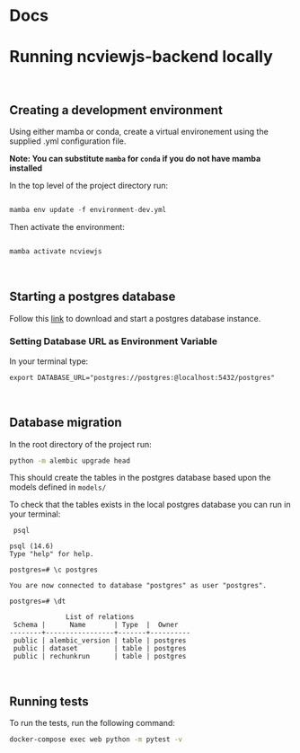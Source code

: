 # Docs

# Running ncviewjs-backend locally

&nbsp;

## Creating a development environment

Using either mamba or conda, create a virtual environement using the supplied .yml configuration file.

**Note: You can substitute `mamba` for `conda` if you do not have mamba installed**

In the top level of the project directory run:

```python

mamba env update -f environment-dev.yml

```

Then activate the environment:

```bash

mamba activate ncviewjs

```

&nbsp;

## Starting a postgres database

Follow this [link](https://postgresapp.com/) to download and start a postgres database instance.

### Setting Database URL as Environment Variable

In your terminal type:

`export DATABASE_URL="postgres://postgres:@localhost:5432/postgres"`

&nbsp;

## Database migration

In the root directory of the project run:

```bash
python -m alembic upgrade head
```

This should create the tables in the postgres database based upon the models defined in `models/`

To check that the tables exists in the local postgres database you can run in your terminal:

```console
 psql
```

```console
psql (14.6)
Type "help" for help.
```

```console
postgres=# \c postgres
```

```console
You are now connected to database "postgres" as user "postgres".
```

```console
postgres=# \dt
```

```console
              List of relations
 Schema |      Name       | Type  |  Owner
--------+-----------------+-------+----------
 public | alembic_version | table | postgres
 public | dataset         | table | postgres
 public | rechunkrun      | table | postgres
```

&nbsp;

## Running tests

To run the tests, run the following command:

```bash
docker-compose exec web python -m pytest -v
```
